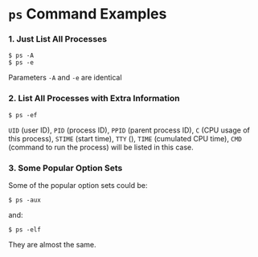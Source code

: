 # `ps` Command Examples

### 1. Just List All Processes

  ```console
$ ps -A
$ ps -e
  ```

Parameters `-A` and `-e` are identical

### 2. List All Processes with Extra Information

  ```console
$ ps -ef
  ```

`UID` (user ID), `PID` (process ID), `PPID` (parent process ID), `C` (CPU usage of this process), `STIME` (start time), `TTY` (), `TIME` (cumulated CPU time), `CMD` (command to run the process) will be listed in this case.

### 3. Some Popular Option Sets

Some of the popular option sets could be:

  ```
$ ps -aux
  ```

and:

  ```
$ ps -elf
  ```

They are almost the same.
